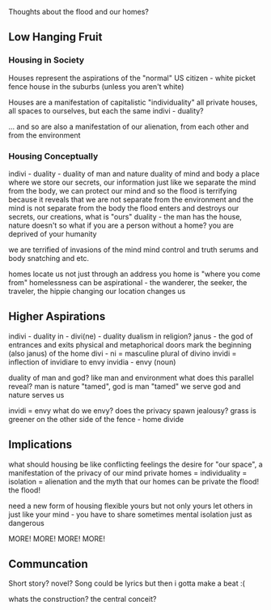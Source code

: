 Thoughts about the flood and our homes?

## Low Hanging Fruit

### Housing in Society

 Houses represent the aspirations of the "normal" US citizen - white picket fence house in the suburbs (unless you aren't white)

Houses are a manifestation of capitalistic "individuality" 
	all private houses, all spaces to ourselves, but each the same
	 indivi - duality?

... and so are also a manifestation of our alienation, from each other and from the environment

### Housing Conceptually

indivi - duality - duality of man and nature
	duality of mind and body
	a place where we store our secrets, our information
	 just like we separate the mind from the body, we can protect our mind 
			and so the flood is terrifying because
			it reveals that we are not separate from the environment
			and the mind is not separate from the body
			the flood enters and destroys our secrets, our creations, what is "ours"
	 duality - the man has the house, nature doesn't
		 so what if you are a person without a home? you are deprived of your humanity

we are terrified of invasions of the mind
	mind control and truth serums and body snatching and etc.

homes locate us
not just through an address
you home is "where you come from"
homelessness can be aspirational - the wanderer, the seeker, the traveler, the hippie
changing our location changes us
## Higher Aspirations

indivi - duality
in - divi(ne) - duality
dualism in religion? 
	janus - the god of entrances and exits
		physical and metaphorical
		doors mark the beginning (also janus) of the home
divi - ni = masculine plural of divino
invidi = inflection of invidiare
	to envy
	invidia - envy (noun)

duality of man and god? like man and environment
	what does this parallel reveal?
	man is nature "tamed", god is man "tamed"
	we serve god and nature serves us

invidi = envy
	what do we envy?
	does the privacy spawn jealousy?
	grass is greener on the other side
	of the fence - home divide

## Implications

what should housing be like
conflicting feelings
	the desire for "our space", a manifestation of the privacy of our mind
	 private homes = individuality = isolation = alienation
	 and the myth that our homes can be private
		 the flood!
		 the flood!

need a new form of housing
flexible
yours but not only yours
let others in
	just like your mind - you have to share sometimes
		mental isolation just as dangerous

MORE! MORE! MORE! MORE!
## Communcation

Short story? novel?
Song
	could be lyrics
		but then i gotta make a beat :(

whats the construction?
the central conceit?
